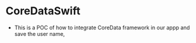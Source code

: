 # CoreDataSwift

- This is a POC of how to integrate CoreData framework in our appp and save the user name,
